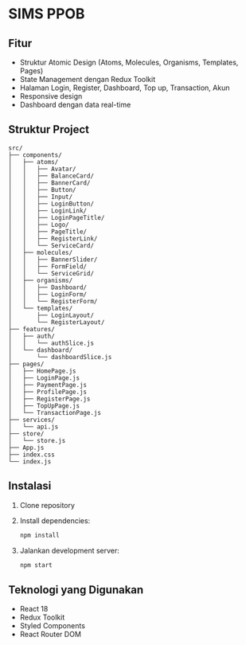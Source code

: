 # SIMS PPOB

## Fitur

- Struktur Atomic Design (Atoms, Molecules, Organisms, Templates, Pages)
- State Management dengan Redux Toolkit
- Halaman Login, Register, Dashboard, Top up, Transaction, Akun
- Responsive design
- Dashboard dengan data real-time

## Struktur Project

```
src/
├── components/
│   ├── atoms/
│   │   ├── Avatar/
│   │   ├── BalanceCard/
│   │   ├── BannerCard/
│   │   ├── Button/
│   │   ├── Input/
│   │   ├── LoginButton/
│   │   ├── LoginLink/
│   │   ├── LoginPageTitle/
│   │   ├── Logo/
│   │   ├── PageTitle/
│   │   ├── RegisterLink/
│   │   └── ServiceCard/
│   ├── molecules/
│   │   ├── BannerSlider/
│   │   ├── FormField/
│   │   └── ServiceGrid/
│   ├── organisms/
│   │   ├── Dashboard/
│   │   ├── LoginForm/
│   │   └── RegisterForm/
│   └── templates/
│       ├── LoginLayout/
│       └── RegisterLayout/
├── features/
│   ├── auth/
│   │   └── authSlice.js
│   └── dashboard/
│       └── dashboardSlice.js
├── pages/
│   ├── HomePage.js
│   ├── LoginPage.js
│   ├── PaymentPage.js
│   ├── ProfilePage.js
│   ├── RegisterPage.js
│   ├── TopUpPage.js
│   └── TransactionPage.js
├── services/
│   └── api.js
├── store/
│   └── store.js
├── App.js
├── index.css
└── index.js
```

## Instalasi

1. Clone repository
2. Install dependencies:
   ```bash
   npm install
   ```

3. Jalankan development server:
   ```bash
   npm start
   ```

## Teknologi yang Digunakan

- React 18
- Redux Toolkit
- Styled Components
- React Router DOM
